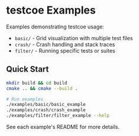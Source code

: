 # testcoe Examples

Examples demonstrating testcoe usage:

- `basic/` - Grid visualization with multiple test files
- `crash/` - Crash handling and stack traces  
- `filter/` - Running specific tests or suites

## Quick Start

```bash
mkdir build && cd build
cmake .. && cmake --build .

# Run examples
./examples/basic/basic_example
./examples/crash/crash_example
./examples/filter/filter_example --help
```

See each example's README for more details.